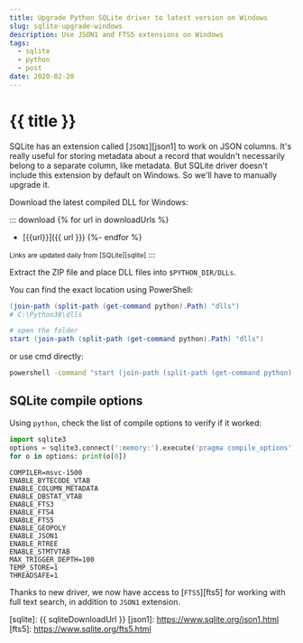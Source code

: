 ```yaml
---
title: Upgrade Python SQLite driver to latest version on Windows
slug: sqlite-upgrade-windows
description: Use JSON1 and FTS5 extensions on Windows
tags:
  - sqlite
  - python
  - post
date: 2020-02-20
---
```


# {{ title }}

SQLite has an extension called [`JSON1`][json1] to work on JSON columns. It's really useful for storing metadata about a record that wouldn't necessarily belong to a separate column, like metadata. But SQLite driver doesn't include this extension by default on Windows. So we'll have to manually upgrade it.

Download the latest compiled DLL for Windows: 

::: download
{% for url in downloadUrls %}
- [{{url}}]({{ url }})
{%- endfor %}

<small>Links are updated daily from [SQLite][sqlite]</small>
:::



Extract the ZIP file and place DLL files into `$PYTHON_DIR/DLLs`. 

You can find the exact location using PowerShell:

```powershell
(join-path (split-path (get-command python).Path) "dlls")
# C:\Python38\dlls

# open the folder
start (join-path (split-path (get-command python).Path) "dlls")  
```
or use cmd directly:

```cmd
powershell -command "start (join-path (split-path (get-command python).Path) "dlls")"
```

## SQLite compile options

Using `python`, check the list of compile options to verify if it worked:

```python
import sqlite3
options = sqlite3.connect(':memory:').execute('pragma compile_options').fetchall()
for o in options: print(o[0])
```

```
COMPILER=msvc-1500
ENABLE_BYTECODE_VTAB
ENABLE_COLUMN_METADATA
ENABLE_DBSTAT_VTAB
ENABLE_FTS3
ENABLE_FTS4
ENABLE_FTS5
ENABLE_GEOPOLY
ENABLE_JSON1
ENABLE_RTREE
ENABLE_STMTVTAB
MAX_TRIGGER_DEPTH=100
TEMP_STORE=1
THREADSAFE=1
```

Thanks to new driver, we now have access to [`FTS5`][fts5] for working with full text search, in addition to `JSON1` extension.

[sqlite]: {{ sqliteDownloadUrl }}
[json1]: https://www.sqlite.org/json1.html
[fts5]: https://www.sqlite.org/fts5.html